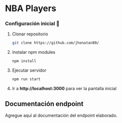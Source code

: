# NBA Players

### Configuración inicial 🔧

1. Clonar repositorio

   ```bash
   git clone https://github.com/jhonatan89/
   ```

2. Instalar npm modules
   ```bash
   npm install
   ```
3. Ejecutar servidor
   ```bash
   npm run start
   ```
4. Ir a **http://localhost:3000** para ver la pantalla inicial

## Documentación endpoint

Agregue aquí al documentación del endpoint elaborado.
